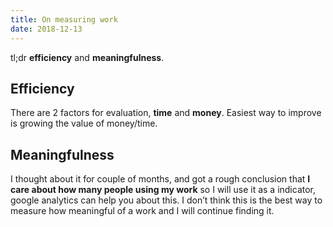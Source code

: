 ```yaml
---
title: On measuring work
date: 2018-12-13
---
```


tl;dr __efficiency__ and __meaningfulness__.

## Efficiency
There are 2 factors for evaluation, __time__ and __money__. Easiest way to improve is growing the value of money/time.

## Meaningfulness
I thought about it for couple of months, and got a rough conclusion that __I care about how many people using my work__ so I will use it as a indicator, google analytics can help you about this. I don’t think this is the best way to measure how meaningful of a work and I will continue finding it.
